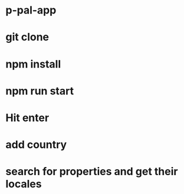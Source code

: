 # p-pal-app
# git clone
# npm install
# npm run start
# Hit enter
# add country
# search for properties and get their locales
